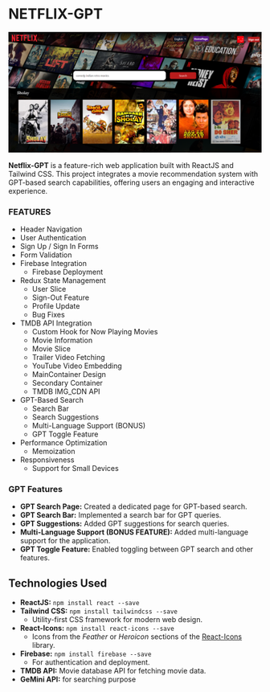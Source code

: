 # NETFLIX-GPT

![Screenshot](./src/assets/netflix-gptSS.png)

**Netflix-GPT** is a feature-rich web application built with ReactJS and Tailwind CSS. This project integrates a movie recommendation system with GPT-based search capabilities, offering users an engaging and interactive experience.


### **FEATURES**

- Header Navigation
- User Authentication
- Sign Up / Sign In Forms
- Form Validation
- Firebase Integration
  - Firebase Deployment
- Redux State Management
  - User Slice
  - Sign-Out Feature
  - Profile Update
  - Bug Fixes
- TMDB API Integration
  - Custom Hook for Now Playing Movies
  - Movie Information
  - Movie Slice
  - Trailer Video Fetching
  - YouTube Video Embedding
  - MainContainer Design
  - Secondary Container
  - TMDB IMG_CDN API
- GPT-Based Search
  - Search Bar
  - Search Suggestions
  - Multi-Language Support (BONUS)
  - GPT Toggle Feature
- Performance Optimization
  - Memoization
- Responsiveness
  - Support for Small Devices

### **GPT Features**

- **GPT Search Page:** Created a dedicated page for GPT-based search.
- **GPT Search Bar:** Implemented a search bar for GPT queries.
- **GPT Suggestions:** Added GPT suggestions for search queries.
- **Multi-Language Support (BONUS FEATURE):** Added multi-language support for the application.
- **GPT Toggle Feature:** Enabled toggling between GPT search and other features.



## Technologies Used

- **ReactJS:** `npm install react --save`
- **Tailwind CSS:** `npm install tailwindcss --save`
  - Utility-first CSS framework for modern web design.
- **React-Icons:** `npm install react-icons --save`
  - Icons from the *Feather* or *Heroicon* sections of the [React-Icons](https://react-icons.github.io/react-icons/) library.
- **Firebase:** `npm install firebase --save`
  - For authentication and deployment.
- **TMDB API:** Movie database API for fetching movie data.
- **GeMini API:** for searching purpose
